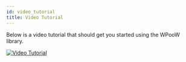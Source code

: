 ```yaml
---
id: video_tutorial
title: Video Tutorial
---
```


Below is a video tutorial that should get you started using the WPooW library.

[![Video Tutorial](http://img.youtube.com/vi/cRuLBtSdD3Q/0.jpg)](https://www.youtube.com/watch?v=cRuLBtSdD3Q "Video Tutorial")